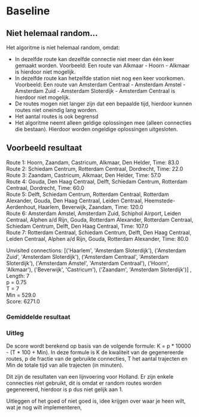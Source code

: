 # Baseline

## Niet helemaal random...
Het algoritme is niet helemaal random, omdat:
- In dezelfde route kan dezelfde connectie niet meer dan één keer gemaakt worden.
  Voorbeeld: Een route van Alkmaar - Hoorn - Alkmaar is hierdoor niet mogelijk.
- In dezelfde route kan hetzelfde station niet nog een keer voorkomen.
  Voorbeeld: Een route van Amsterdam Centraal - Amsterdam Amstel - Amsterdam Zuid - Amsterdam Sloterdijk - Amsterdam Centraal is hierdoor niet mogelijk.
- De routes mogen niet langer zijn dat een bepaalde tijd, hierdoor kunnen routes niet oneindig lang worden.
- Het aantal routes is ook begrensd
- Het algoritme neemt alleen geldige oplossingen mee (alleen connecties die bestaan). Hierdoor worden ongeldige oplossingen uitgesloten.

## Voorbeeld resultaat
Route 1: Hoorn, Zaandam, Castricum, Alkmaar, Den Helder, Time: 83.0 <br />
Route 2: Schiedam Centrum, Rotterdam Centraal, Dordrecht, Time: 22.0 <br />
Route 3: Zaandam, Castricum, Alkmaar, Den Helder, Time: 57.0 <br />
Route 4: Gouda, Den Haag Centraal, Delft, Schiedam Centrum, Rotterdam Centraal, Dordrecht, Time: 60.0 <br />
Route 5: Delft, Schiedam Centrum, Rotterdam Centraal, Rotterdam Alexander, Gouda, Den Haag Centraal, Leiden Centraal, Heemstede-Aerdenhout, Haarlem, Beverwijk, Zaandam, Time: 120.0 <br />
Route 6: Amsterdam Amstel, Amsterdam Zuid, Schiphol Airport, Leiden Centraal, Alphen a/d Rijn, Gouda, Rotterdam Alexander, Rotterdam Centraal, Schiedam Centrum, Delft, Den Haag Centraal, Time: 107.0 <br />
Route 7: Rotterdam Centraal, Schiedam Centrum, Delft, Den Haag Centraal, Leiden Centraal, Alphen a/d Rijn, Gouda, Rotterdam Alexander, Time: 80.0

Unvisited connections: [('Haarlem', 'Amsterdam Sloterdijk'), ('Amsterdam Zuid', 'Amsterdam Sloterdijk'), ('Amsterdam Centraal', 'Amsterdam Sloterdijk'), ('Amsterdam Amstel', 'Amsterdam Centraal'), ('Hoorn', 'Alkmaar'), ('Beverwijk', 'Castricum'), ('Zaandam', 'Amsterdam Sloterdijk')] , Length: 7 <br />
p = 0.75 <br />
T = 7 <br />
Min = 529.0 <br />
Score: 6271.0

### Gemiddelde resultaat

### Uitleg
De score wordt berekend op basis van de volgende formule: K = p * 10000 - (T * 100 + Min). In deze formule is K de kwaliteit van de gegenereerde routes, p de fractie van de gebruikte connecties, T het aantal trajecten en Min de totale tijd van alle trajecten (in minuten).

Dit zijn de resultaten van een lijnvoering voor Holland. Er zijn enkele connecties niet gebruikt, dit is omdat er random routes worden gegenereerd, hierdoor is p dus niet gelijk aan 1.

Uitleggen of het goed of niet goed is, idee krijgen over waar je heen wilt, wat je nog wilt implementeren, 